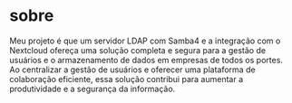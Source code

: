 # sobre

Meu projeto é que um servidor LDAP com Samba4 e a integração com o Nextcloud ofereça uma solução completa e segura para a gestão de usuários e o armazenamento de dados em empresas de todos os portes. Ao centralizar a gestão de usuários e oferecer uma plataforma de colaboração eficiente, essa solução contribui para aumentar a produtividade e a segurança da informação.